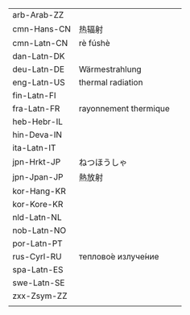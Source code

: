| | | |
|-|-|-|
| arb-Arab-ZZ |  |  |
| cmn-Hans-CN | 热辐射 |  |
| cmn-Latn-CN | rè fúshè |  |
| dan-Latn-DK |  |  |
| deu-Latn-DE | Wärmestrahlung |  |
| eng-Latn-US | thermal radiation |  |
| fin-Latn-FI |  |  |
| fra-Latn-FR | rayonnement thermique |  |
| heb-Hebr-IL |  |  |
| hin-Deva-IN |  |  |
| ita-Latn-IT |  |  |
| jpn-Hrkt-JP | ねつほうしゃ |  |
| jpn-Jpan-JP | 熱放射 |  |
| kor-Hang-KR |  |  |
| kor-Kore-KR |  |  |
| nld-Latn-NL |  |  |
| nob-Latn-NO |  |  |
| por-Latn-PT |  |  |
| rus-Cyrl-RU | теплово́е излуче́ние |  |
| spa-Latn-ES |  |  |
| swe-Latn-SE |  |  |
| zxx-Zsym-ZZ |  |  |
|  |  |  |